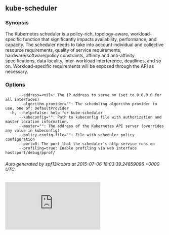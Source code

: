 <!-- BEGIN MUNGE: UNVERSIONED_WARNING -->


<!-- END MUNGE: UNVERSIONED_WARNING -->

## kube-scheduler



### Synopsis


The Kubernetes scheduler is a policy-rich, topology-aware,
workload-specific function that significantly impacts availability, performance,
and capacity. The scheduler needs to take into account individual and collective
resource requirements, quality of service requirements, hardware/software/policy
constraints, affinity and anti-affinity specifications, data locality, inter-workload
interference, deadlines, and so on. Workload-specific requirements will be exposed
through the API as necessary.


### Options

```
      --address=<nil>: The IP address to serve on (set to 0.0.0.0 for all interfaces)
      --algorithm-provider="": The scheduling algorithm provider to use, one of: DefaultProvider
  -h, --help=false: help for kube-scheduler
      --kubeconfig="": Path to kubeconfig file with authorization and master location information.
      --master="": The address of the Kubernetes API server (overrides any value in kubeconfig)
      --policy-config-file="": File with scheduler policy configuration
      --port=0: The port that the scheduler's http service runs on
      --profiling=true: Enable profiling via web interface host:port/debug/pprof/
```

###### Auto generated by spf13/cobra at 2015-07-06 18:03:39.24859096 +0000 UTC


<!-- BEGIN MUNGE: IS_VERSIONED -->
<!-- TAG IS_VERSIONED -->
<!-- END MUNGE: IS_VERSIONED -->


<!-- BEGIN MUNGE: GENERATED_ANALYTICS -->
[![Analytics](https://kubernetes-site.appspot.com/UA-36037335-10/GitHub/docs/admin/kube-scheduler.md?pixel)]()
<!-- END MUNGE: GENERATED_ANALYTICS -->
